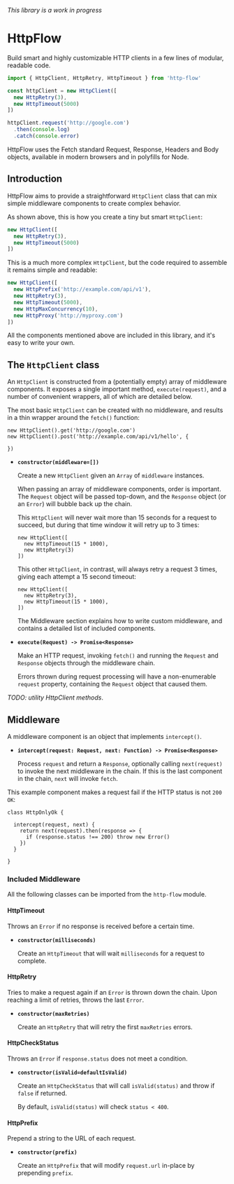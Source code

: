 _This library is a work in progress_


# HttpFlow

Build smart and highly customizable HTTP clients in a few lines of modular,
readable code.

```javascript
import { HttpClient, HttpRetry, HttpTimeout } from 'http-flow'

const httpClient = new HttpClient([
  new HttpRetry(3),
  new HttpTimeout(5000)
])

httpClient.request('http://google.com')
  .then(console.log)
  .catch(console.error)
```

HttpFlow uses the Fetch standard Request, Response, Headers and Body objects, available
in modern browsers and in polyfills for Node.


## Introduction

HttpFlow aims to provide a straightforward `HttpClient` class that can mix
simple middleware components to create complex behavior.

As shown above, this is how you create a tiny but smart `HttpClient`:

```javascript
new HttpClient([
  new HttpRetry(3),
  new HttpTimeout(5000)
])
```

This is a much more complex `HttpClient`, but the code required to assemble it
remains simple and readable:

```javascript
new HttpClient([
  new HttpPrefix('http://example.com/api/v1'),
  new HttpRetry(3),
  new HttpTimeout(5000),
  new HttpMaxConcurrency(10),
  new HttpProxy('http://myproxy.com')
])
```

All the components mentioned above are included in this library, and it's easy
to write your own.


## The `HttpClient` class

An `HttpClient` is constructed from a (potentially empty) array of middleware
components. It exposes a single important method, `execute(request)`, and a number
of convenient wrappers, all of which are detailed below.

The most basic `HttpClient` can be created with no middleware, and results in a thin
wrapper around the `fetch()` function:

```
new HttpClient().get('http://google.com')
new HttpClient().post('http://example.com/api/v1/hello', {

})
```

- **`constructor(middleware=[])`**

    Create a new `HttpClient` given an `Array` of `middleware` instances.

    When passing an array of middleware components, order is important. The `Request`
    object will be passed top-down, and the `Response` object (or an `Error`) will
    bubble back up the chain.

    This `HttpClient` will never wait more than 15 seconds for a request to succeed,
    but during that time window it will retry up to 3 times:

    ```
    new HttpClient([
      new HttpTimeout(15 * 1000),
      new HttpRetry(3)
    ])
    ```

    This other `HttpClient`, in contrast, will always retry a request 3 times, giving
    each attempt a 15 second timeout:

    ```
    new HttpClient([
      new HttpRetry(3),
      new HttpTimeout(15 * 1000),
    ])
    ```

    The Middleware section explains how to write custom middleware, and contains
    a detailed list of included components.


- **`execute(Request) -> Promise<Response>`**

    Make an HTTP request, invoking `fetch()` and running the `Request` and `Response`
    objects through the middleware chain.

    Errors thrown during request processing will have a non-enumerable `request` property, containing the `Request` object that caused them.


_TODO: utility HttpClient methods_.


## Middleware

A middleware component is an object that implements `intercept()`.

- **`intercept(request: Request, next: Function) -> Promise<Response>`**

    Process `request` and return a `Response`, optionally calling `next(request)`
    to invoke the next middleware in the chain. If this is the last component
    in the chain, `next` will invoke `fetch`.


This example component makes a request fail if the HTTP status is not `200 OK`:

    class HttpOnlyOk {

      intercept(request, next) {
        return next(request).then(response => {
          if (response.status !== 200) throw new Error()
        })
      }

    }


### Included Middleware

All the following classes can be imported from the `http-flow` module.


#### HttpTimeout

Throws an `Error` if no response is received before a certain time.

- **`constructor(milliseconds)`**

    Create an `HttpTimeout` that will wait `milliseconds` for a request to complete.


#### HttpRetry

Tries to make a request again if an `Error` is thrown down the chain. Upon
reaching a limit of retries, throws the last `Error`.

- **`constructor(maxRetries)`**

    Create an `HttpRetry` that will retry the first `maxRetries` errors.


#### HttpCheckStatus

Throws an `Error` if `response.status` does not meet a condition.

- **`constructor(isValid=defaultIsValid)`**

    Create an `HttpCheckStatus` that will call `isValid(status)` and throw if
    `false` if returned.

    By default, `isValid(status)` will check `status < 400`.


#### HttpPrefix

Prepend a string to the URL of each request.

- **`constructor(prefix)`**

    Create an `HttpPrefix` that will modify `request.url` in-place by prepending
    `prefix`.
